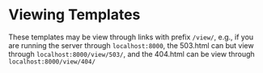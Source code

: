 # Viewing Templates

These templates may be view through links with prefix `/view/`, e.g., if you are running the server through `localhost:8000`, the 503.html can but view through `localhost:8000/view/503/`, and the 404.html can be view through `localhost:8000/view/404/`
